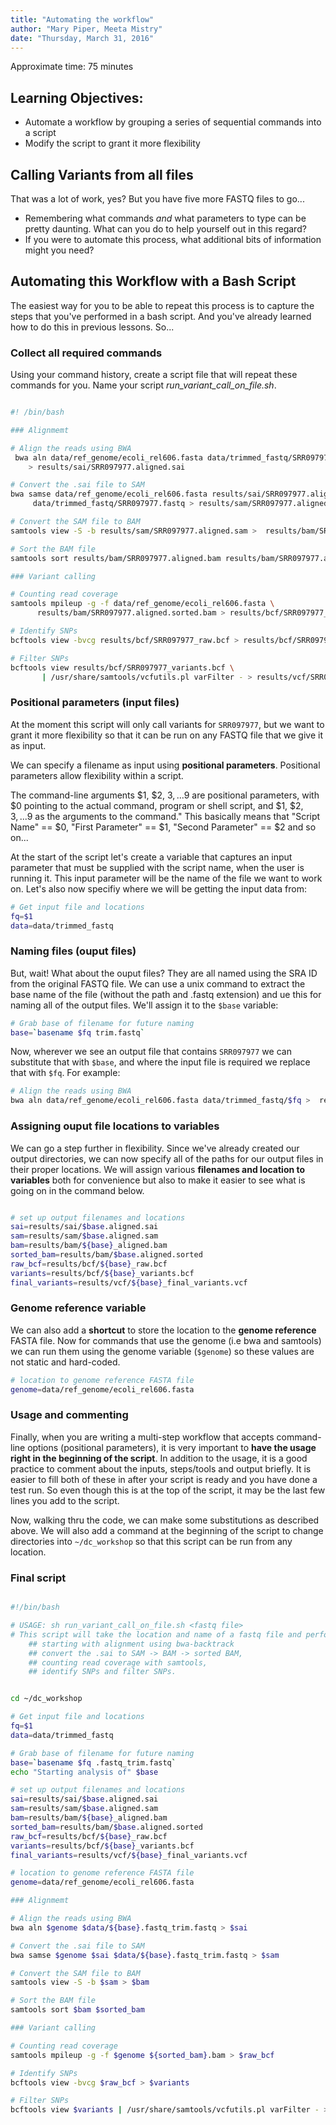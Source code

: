 ```yaml
---
title: "Automating the workflow"
author: "Mary Piper, Meeta Mistry"
date: "Thursday, March 31, 2016"
---
```


Approximate time: 75 minutes

## Learning Objectives:

* Automate a workflow by grouping a series of sequential commands into a script
* Modify the script to grant it more flexibility 

## Calling Variants from all files

That was a lot of work, yes? But you have five more FASTQ files to go...

- Remembering what commands *and* what parameters to type can be pretty daunting. What can
you do to help yourself out in this regard?
- If you were to automate this process, what additional bits of information might you need?


## Automating this Workflow with a Bash Script

The easiest way for you to be able to repeat this process is to capture the steps that
you've performed in a bash script. And you've already learned how to do this in previous
lessons. So...


### Collect all required commands
Using your command history, create a script file that will repeat these commands
for you. Name your script *run_variant_call_on_file.sh*. 

```bash

#! /bin/bash

### Alignmemt

# Align the reads using BWA
 bwa aln data/ref_genome/ecoli_rel606.fasta data/trimmed_fastq/SRR097977.fastq_trim.fastq \
    > results/sai/SRR097977.aligned.sai

# Convert the .sai file to SAM
bwa samse data/ref_genome/ecoli_rel606.fasta results/sai/SRR097977.aligned.sai \
     data/trimmed_fastq/SRR097977.fastq > results/sam/SRR097977.aligned.sam

# Convert the SAM file to BAM
samtools view -S -b results/sam/SRR097977.aligned.sam >  results/bam/SRR097977.aligned.bam

# Sort the BAM file
samtools sort results/bam/SRR097977.aligned.bam results/bam/SRR097977.aligned.sorted.bam

### Variant calling

# Counting read coverage
samtools mpileup -g -f data/ref_genome/ecoli_rel606.fasta \
      results/bam/SRR097977.aligned.sorted.bam > results/bcf/SRR097977_raw.bcf

# Identify SNPs
bcftools view -bvcg results/bcf/SRR097977_raw.bcf > results/bcf/SRR097977_variants.bcf

# Filter SNPs
bcftools view results/bcf/SRR097977_variants.bcf \
       | /usr/share/samtools/vcfutils.pl varFilter - > results/vcf/SRR097977_final_variants.vcf

```

### Positional parameters (input files)
At the moment this script will only call variants for `SRR097977`, but we want to grant it more flexibility so that it can be run on any FASTQ file that we give it as input.

We can specify a filename as input using **positional parameters**. Positional parameters allow flexibility within a script.

The command-line arguments $1, $2, $3,...$9 are positional parameters, with $0 pointing to the actual command, program or shell script, and $1, $2, $3, ...$9 as the arguments to the command." This basically means that "Script Name" == $0, "First Parameter" == $1, "Second Parameter" == $2 and so on...

At the start of the script let's create a variable that captures an input parameter that must be supplied with the script name, when the user is running it. This input parameter will be the name of the file we want to work on. Let's also now specifiy where we will be getting the input data from:

```bash
# Get input file and locations  
fq=$1
data=data/trimmed_fastq
```

### Naming files (ouput files)
But, wait! What about the ouput files? They are all named using the SRA ID from the original FASTQ file. We can use a unix command to extract the base name of the file (without the path and .fastq extension) and ue this for naming all of the output files. We'll assign it to the `$base` variable:

```bash
# Grab base of filename for future naming
base=`basename $fq trim.fastq`
```

Now, wherever we see an output file that contains `SRR097977` we can substitute that with `$base`, and where the input file is required we replace that with `$fq`. For example:

```bash
# Align the reads using BWA
bwa aln data/ref_genome/ecoli_rel606.fasta data/trimmed_fastq/$fq >  results/sai/$base.aligned.sai
```

### Assigning ouput file locations to variables
We can go a step further in flexibility. Since we've already created our output directories, we can now specify all of the paths for our output files in their proper locations. We will assign various **filenames and location to variables** both for convenience but also to make it easier to see what  is going on in the command below.

```bash

# set up output filenames and locations
sai=results/sai/$base.aligned.sai
sam=results/sam/$base.aligned.sam
bam=results/bam/${base}_aligned.bam
sorted_bam=results/bam/$base.aligned.sorted
raw_bcf=results/bcf/${base}_raw.bcf
variants=results/bcf/${base}_variants.bcf
final_variants=results/vcf/${base}_final_variants.vcf

```


### Genome reference variable
We can also add a **shortcut** to store the location to the **genome reference** FASTA file. Now for commands that use the genome (i.e bwa and samtools) we can run them using the genome variable (`$genome`) so these values are not static and hard-coded.

```bash
# location to genome reference FASTA file
genome=data/ref_genome/ecoli_rel606.fasta
```


### Usage and commenting
Finally, when you are writing a multi-step workflow that accepts command-line options (positional parameters), it is very important to **have the usage right in the beginning of the script**. In addition to the usage, it is a good practice to comment about the inputs, steps/tools and output briefly. It is easier to fill both of these in after your script is ready and you have done a test run. So even though this is at the top of the script, it may be the last few lines you add to the script.

Now, walking thru the code, we can make some substitutions as described above. We will also add a command at the beginning of the script to change directories into `~/dc_workshop` so that this script can be run from any location.


### Final script

```bash

#!/bin/bash

# USAGE: sh run_variant_call_on_file.sh <fastq file> 
# This script will take the location and name of a fastq file and perform the following steps on it in a new directory. 
    ## starting with alignment using bwa-backtrack
    ## convert the .sai to SAM -> BAM -> sorted BAM, 
    ## counting read coverage with samtools, 
    ## identify SNPs and filter SNPs.


cd ~/dc_workshop

# Get input file and locations  
fq=$1
data=data/trimmed_fastq

# Grab base of filename for future naming
base=`basename $fq .fastq_trim.fastq`
echo "Starting analysis of" $base

# set up output filenames and locations
sai=results/sai/$base.aligned.sai
sam=results/sam/$base.aligned.sam
bam=results/bam/${base}_aligned.bam
sorted_bam=results/bam/$base.aligned.sorted
raw_bcf=results/bcf/${base}_raw.bcf
variants=results/bcf/${base}_variants.bcf
final_variants=results/vcf/${base}_final_variants.vcf

# location to genome reference FASTA file
genome=data/ref_genome/ecoli_rel606.fasta

### Alignmemt

# Align the reads using BWA
bwa aln $genome $data/${base}.fastq_trim.fastq > $sai

# Convert the .sai file to SAM
bwa samse $genome $sai $data/${base}.fastq_trim.fastq > $sam

# Convert the SAM file to BAM
samtools view -S -b $sam > $bam

# Sort the BAM file
samtools sort $bam $sorted_bam

### Variant calling

# Counting read coverage
samtools mpileup -g -f $genome ${sorted_bam}.bam > $raw_bcf

# Identify SNPs
bcftools view -bvcg $raw_bcf > $variants

# Filter SNPs
bcftools view $variants | /usr/share/samtools/vcfutils.pl varFilter - > $final_variants
```








